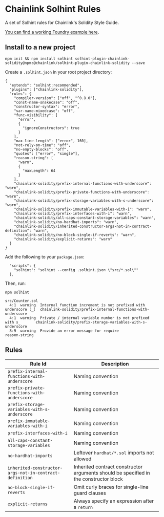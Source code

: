 # Chainlink Solhint Rules

A set of Solhint rules for Chainlink's Solidity Style Guide.

[You can find a working Foundry example here](https://github.com/smartcontractkit/chainlink-solhint-rules-example).

## Install to a new project

```
npm init && npm install solhint solhint-plugin-chainlink-solidity@npm:@chainlink/solhint-plugin-chainlink-solidity --save
```

Create a `.solhint.json` in your root project directory:

```
{
  "extends": "solhint:recommended",
  "plugins": ["chainlink-solidity"],
  "rules": {
    "compiler-version": ["off", "^0.8.0"],
    "const-name-snakecase": "off",
    "constructor-syntax": "error",
    "var-name-mixedcase": "off",
    "func-visibility": [
      "error",
      {
        "ignoreConstructors": true
      }
    ],
    "max-line-length": ["error", 160],
    "not-rely-on-time": "off",
    "no-empty-blocks": "off",
    "quotes": ["error", "single"],
    "reason-string": [
      "warn",
      {
        "maxLength": 64
      }
    ],
    "chainlink-solidity/prefix-internal-functions-with-underscore": "warn",
    "chainlink-solidity/prefix-private-functions-with-underscore": "warn",
    "chainlink-solidity/prefix-storage-variables-with-s-underscore": "warn",
    "chainlink-solidity/prefix-immutable-variables-with-i": "warn",
    "chainlink-solidity/prefix-interfaces-with-i": "warn",
    "chainlink-solidity/all-caps-constant-storage-variables": "warn",
    "chainlink-solidity/no-hardhat-imports": "warn",
    "chainlink-solidity/inherited-constructor-args-not-in-contract-definition": "warn",
    "chainlink-solidity/no-block-single-if-reverts": "warn",
    "chainlink-solidity/explicit-returns": "warn"
  }
}
```

Add the following to your `package.json`:

```
  "scripts": {
    "solhint": "solhint --config .solhint.json \"src/*.sol\""
  },
```

Then, run:

```
npm solhint

src/Counter.sol
  4:1  warning  Internal function increment is not prefixed with underscore (_)  chainlink-solidity/prefix-internal-functions-with-underscore
  4:1  warning  Private / internal variable number is not prefixed with s_       chainlink-solidity/prefix-storage-variables-with-s-underscore
  8:9  warning  Provide an error message for require                             reason-string
```

## Rules

| Rule Id                                                 | Description                                                                           |
|---------------------------------------------------------|---------------------------------------------------------------------------------------|
| `prefix-internal-functions-with-underscore`             | Naming convention                                                                     |
| `prefix-private-functions-with-underscore`              | Naming convention                                                                     |
| `prefix-storage-variables-with-s-underscore`            | Naming convention                                                                     |
| `prefix-immutable-variables-with-i`                     | Naming convention                                                                     |
| `prefix-interfaces-with-i`                              | Naming convention                                                                     |
| `all-caps-constant-storage-variables`                   | Naming convention                                                                     |
| `no-hardhat-imports`                                    | Leftover `hardhat/*.sol` imports not allowed                                          |
| `inherited-constructor-args-not-in-contract-definition` | Inherited contract constructor arguments should be specified in the constructor block |
| `no-block-single-if-reverts`                            | Omit curly braces for single-line guard clauses                                       |
| `explicit-returns`                                      | Always specify an expression after a `return`                                         |
